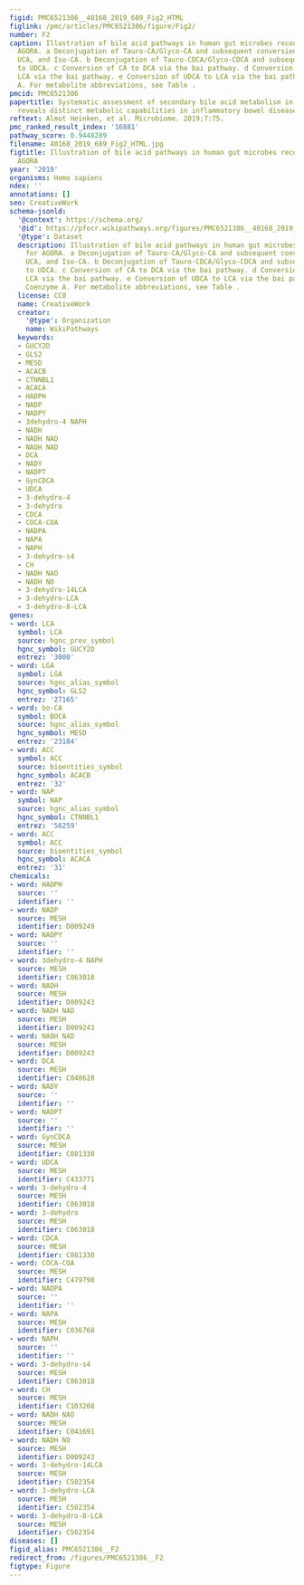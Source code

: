 ```yaml
---
figid: PMC6521386__40168_2019_689_Fig2_HTML
figlink: /pmc/articles/PMC6521386/figure/Fig2/
number: F2
caption: Illustration of bile acid pathways in human gut microbes reconstructed for
  AGORA. a Deconjugation of Tauro-CA/Glyco-CA and subsequent conversion to 12-dehydro-CA,
  UCA, and Iso-CA. b Deconjugation of Tauro-CDCA/Glyco-CDCA and subsequent conversion
  to UDCA. c Conversion of CA to DCA via the bai pathway. d Conversion of CDCA to
  LCA via the bai pathway. e Conversion of UDCA to LCA via the bai pathway. CoA Coenzyme
  A. For metabolite abbreviations, see Table .
pmcid: PMC6521386
papertitle: Systematic assessment of secondary bile acid metabolism in gut microbes
  reveals distinct metabolic capabilities in inflammatory bowel disease.
reftext: Almut Heinken, et al. Microbiome. 2019;7:75.
pmc_ranked_result_index: '16881'
pathway_score: 0.9448289
filename: 40168_2019_689_Fig2_HTML.jpg
figtitle: Illustration of bile acid pathways in human gut microbes reconstructed for
  AGORA
year: '2019'
organisms: Homo sapiens
ndex: ''
annotations: []
seo: CreativeWork
schema-jsonld:
  '@context': https://schema.org/
  '@id': https://pfocr.wikipathways.org/figures/PMC6521386__40168_2019_689_Fig2_HTML.html
  '@type': Dataset
  description: Illustration of bile acid pathways in human gut microbes reconstructed
    for AGORA. a Deconjugation of Tauro-CA/Glyco-CA and subsequent conversion to 12-dehydro-CA,
    UCA, and Iso-CA. b Deconjugation of Tauro-CDCA/Glyco-CDCA and subsequent conversion
    to UDCA. c Conversion of CA to DCA via the bai pathway. d Conversion of CDCA to
    LCA via the bai pathway. e Conversion of UDCA to LCA via the bai pathway. CoA
    Coenzyme A. For metabolite abbreviations, see Table .
  license: CC0
  name: CreativeWork
  creator:
    '@type': Organization
    name: WikiPathways
  keywords:
  - GUCY2D
  - GLS2
  - MESD
  - ACACB
  - CTNNBL1
  - ACACA
  - HADPH
  - NADP
  - NADPY
  - 3dehydro-4 NAPH
  - NADH
  - NADH NAD
  - NAOH NAD
  - DCA
  - NADY
  - NADPT
  - GynCDCA
  - UDCA
  - 3-dehydro-4
  - 3-dehydro
  - CDCA
  - COCA-COA
  - NADPA
  - NAPA
  - NAPH
  - 3-dehydro-s4
  - CH
  - NADH NAO
  - NADH NO
  - 3-dehydro-14LCA
  - 3-dehydro-LCA
  - 3-dehydro-8-LCA
genes:
- word: LCA
  symbol: LCA
  source: hgnc_prev_symbol
  hgnc_symbol: GUCY2D
  entrez: '3000'
- word: LGA
  symbol: LGA
  source: hgnc_alias_symbol
  hgnc_symbol: GLS2
  entrez: '27165'
- word: bo-CA
  symbol: BOCA
  source: hgnc_alias_symbol
  hgnc_symbol: MESD
  entrez: '23184'
- word: ACC
  symbol: ACC
  source: bioentities_symbol
  hgnc_symbol: ACACB
  entrez: '32'
- word: NAP
  symbol: NAP
  source: hgnc_alias_symbol
  hgnc_symbol: CTNNBL1
  entrez: '56259'
- word: ACC
  symbol: ACC
  source: bioentities_symbol
  hgnc_symbol: ACACA
  entrez: '31'
chemicals:
- word: HADPH
  source: ''
  identifier: ''
- word: NADP
  source: MESH
  identifier: D009249
- word: NADPY
  source: ''
  identifier: ''
- word: 3dehydro-4 NAPH
  source: MESH
  identifier: C063018
- word: NADH
  source: MESH
  identifier: D009243
- word: NADH NAD
  source: MESH
  identifier: D009243
- word: NAOH NAD
  source: MESH
  identifier: D009243
- word: DCA
  source: MESH
  identifier: C048628
- word: NADY
  source: ''
  identifier: ''
- word: NADPT
  source: ''
  identifier: ''
- word: GynCDCA
  source: MESH
  identifier: C081330
- word: UDCA
  source: MESH
  identifier: C433771
- word: 3-dehydro-4
  source: MESH
  identifier: C063018
- word: 3-dehydro
  source: MESH
  identifier: C063018
- word: CDCA
  source: MESH
  identifier: C081330
- word: COCA-COA
  source: MESH
  identifier: C479798
- word: NADPA
  source: ''
  identifier: ''
- word: NAPA
  source: MESH
  identifier: C036768
- word: NAPH
  source: ''
  identifier: ''
- word: 3-dehydro-s4
  source: MESH
  identifier: C063018
- word: CH
  source: MESH
  identifier: C103208
- word: NADH NAO
  source: MESH
  identifier: C041691
- word: NADH NO
  source: MESH
  identifier: D009243
- word: 3-dehydro-14LCA
  source: MESH
  identifier: C502354
- word: 3-dehydro-LCA
  source: MESH
  identifier: C502354
- word: 3-dehydro-8-LCA
  source: MESH
  identifier: C502354
diseases: []
figid_alias: PMC6521386__F2
redirect_from: /figures/PMC6521386__F2
figtype: Figure
---
```

